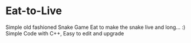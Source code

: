 # Eat-to-Live
Simple old fashioned Snake Game 
Eat to make the snake live and long... :)
Simple Code with C++, Easy to edit and upgrade

